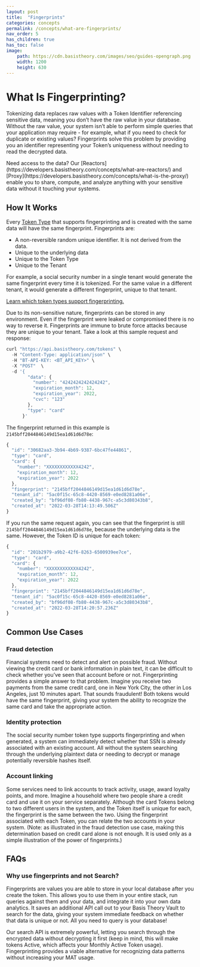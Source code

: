 ```yaml
---
layout: post
title:  "Fingerprints"
categories: concepts
permalink: /concepts/what-are-fingerprints/
nav_order: 5
has_children: true
has_toc: false
image:
    path: https://cdn.basistheory.com/images/seo/guides-opengraph.png
    width: 1200
    height: 630
---
```


# What Is Fingerprinting?

Tokenizing data replaces raw values with a Token Identifier referencing sensitive data, meaning you don’t have the raw value in your database. Without the raw value, your system isn’t able to perform simple queries that your application may require - for example, what if you need to check for duplicate or existing values? Fingerprints solve this problem by providing you an identifier representing your Token’s uniqueness without needing to read the decrypted data.

<span class="base-alert info">
  <span>
    Need access to the data? Our [Reactors](https://developers.basistheory.com/concepts/what-are-reactors/) and [Proxy](https://developers.basistheory.com/concepts/what-is-the-proxy/) enable you to share, compute, and analyze anything with your sensitive data without it touching your systems.
  </span>
</span>

## How It Works

Every [Token Type](https://docs.basistheory.com/#token-types) that supports fingerprinting and is created with the same data will have the same fingerprint. Fingerprints are:
 - A non-reversible random unique identifier. It is not derived from the data.
 - Unique to the underlying data 
 - Unique to the Token Type
 - Unique to the Tenant

For example, a social security number in a single tenant would generate the same fingerprint every time it is tokenized. For the same value in a different tenant, it would generate a different fingerprint, unique to that tenant.

[Learn which token types support fingerprinting.](https://docs.basistheory.com/#token-types)

Due to its non-sensitive nature, fingerprints can be stored in any environment. Even if the fingerprint were leaked or compromised there is no way to reverse it. Fingerprints are immune to brute force attacks because they are unique to your tenant.
Take a look at this sample request and response:

```js
curl "https://api.basistheory.com/tokens" \
  -H "Content-Type: application/json" \
  -H "BT-API-KEY: <BT_API_KEY>" \
  -X "POST"  \
  -d '{
        "data": {
          "number": "4242424242424242",
          "expiration_month": 12,
          "expiration_year": 2022,
          "cvc": "123"
        },
        "type": "card"
      }'
```

The fingerprint returned in this example is `2145bff2044846149d15ea1d61d6d78e`:

```js
{
  "id": "30682aa3-3b94-4b69-9387-6bc47fe44861",
  "type": "card",
  "card": {
    "number": "XXXXXXXXXXXX4242",
    "expiration_month": 12,
    "expiration_year": 2022
  },
  "fingerprint": "2145bff2044846149d15ea1d61d6d78e",
  "tenant_id": "5ac0f15c-65c8-4420-8569-e0ed8281a06e",
  "created_by": "bf96df08-fb80-4438-967c-a5c3d80343b8",
  "created_at": "2022-03-28T14:13:49.506Z"
}
```

If you run the same request again, you can see that the fingerprint is still `2145bff2044846149d15ea1d61d6d78e`, because the underlying data is the same. However, the Token ID is unique for each token:

```js
{
  "id": "201b2979-a9b2-42f6-8263-6500939ee7ce",
  "type": "card",
  "card": {
    "number": "XXXXXXXXXXXX4242",
    "expiration_month": 12,
    "expiration_year": 2022
  },
  "fingerprint": "2145bff2044846149d15ea1d61d6d78e",
  "tenant_id": "5ac0f15c-65c8-4420-8569-e0ed8281a06e",
  "created_by": "bf96df08-fb80-4438-967c-a5c3d80343b8",
  "created_at": "2022-03-28T14:20:57.236Z"
}
```

## Common Use Cases

### Fraud detection

Financial systems need to detect and alert on possible fraud. Without viewing the credit card or bank information in plain text, it can be difficult to check whether you’ve seen that account before or not. Fingerprinting provides a simple answer to that problem. Imagine you receive two payments from the same credit card, one in New York City, the other in Los Angeles, just 10 minutes apart. That sounds fraudulent! Both tokens would have the same fingerprint, giving your system the ability to recognize the same card and take the appropriate action.

### Identity protection

The social security number token type supports fingerprinting and when generated, a system can immediately detect whether that SSN is already associated with an existing account. All without the system searching through the underlying plaintext data or needing to decrypt or manage potentially reversible hashes itself.

### Account linking

Some services need to link accounts to track activity, usage, award loyalty points, and more. Imagine a household where two people share a credit card and use it on your service separately. Although the card Tokens belong to two different users in the system, and the Token itself is unique for each, the fingerprint is the same between the two. Using the fingerprint associated with each Token, you can relate the two accounts in your system. (Note: as illustrated in the fraud detection use case, making this determination based on credit card alone is not enough. It is used only as a simple illustration of the power of fingerprints.)

## FAQs

### Why use fingerprints and not Search?

Fingerprints are values you are able to store in your local database after you create the token. This allows you to use them in your entire stack, run queries against them and your data, and integrate it into your own data analytics. It saves an additional API call out to your Basis Theory Vault to search for the data, giving your system immediate feedback on whether that data is unique or not. All you need to query is your database!

Our search API is extremely powerful, letting you search through the encrypted data without decrypting it first (keep in mind, this will make tokens Active, which affects your Monthly Active Token usage). Fingerprinting provides a viable alternative for recognizing data patterns without increasing your MAT usage.
